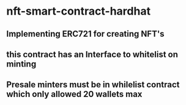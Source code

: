 # nft-smart-contract-hardhat

## Implementing ERC721 for creating NFT's
## this contract has an Interface to whitelist on minting
## Presale minters must be in whilelist contract which only allowed 20 wallets max
#
